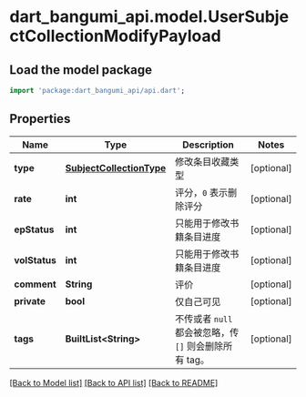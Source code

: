 # dart_bangumi_api.model.UserSubjectCollectionModifyPayload

## Load the model package
```dart
import 'package:dart_bangumi_api/api.dart';
```

## Properties
Name | Type | Description | Notes
------------ | ------------- | ------------- | -------------
**type** | [**SubjectCollectionType**](SubjectCollectionType.md) | 修改条目收藏类型 | [optional] 
**rate** | **int** | 评分，`0` 表示删除评分 | [optional] 
**epStatus** | **int** | 只能用于修改书籍条目进度 | [optional] 
**volStatus** | **int** | 只能用于修改书籍条目进度 | [optional] 
**comment** | **String** | 评价 | [optional] 
**private** | **bool** | 仅自己可见 | [optional] 
**tags** | **BuiltList&lt;String&gt;** | 不传或者 `null` 都会被忽略，传 `[]` 则会删除所有 tag。 | [optional] 

[[Back to Model list]](../README.md#documentation-for-models) [[Back to API list]](../README.md#documentation-for-api-endpoints) [[Back to README]](../README.md)


